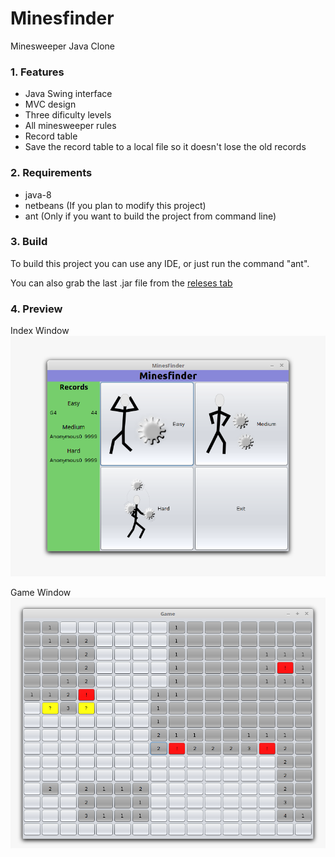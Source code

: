 # Minesfinder
Minesweeper Java Clone

### 1. Features

* Java Swing interface
* MVC design
* Three dificulty levels
* All minesweeper rules
* Record table
* Save the record table to a local file so it doesn't lose the old records

### 2. Requirements

* java-8
* netbeans (If you plan to modify this project)
* ant (Only if you want to build the project from command line)

### 3. Build

To build this project you can use any IDE, or just run the command "ant".

You can also grab the last .jar file from the [releses tab](https://github.com/G4brym/Minesfinder/releases)

### 4. Preview
Index Window
![index](https://raw.githubusercontent.com/G4brym/Minesfinder/master/index.png)

Game Window
![index](https://raw.githubusercontent.com/G4brym/Minesfinder/master/game.png)
